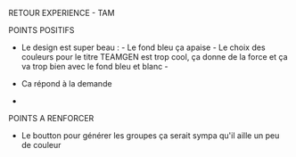 RETOUR EXPERIENCE - TAM

POINTS POSITIFS

- Le design est super beau : 
        - Le fond bleu ça apaise
        - Le choix des couleurs pour le titre TEAMGEN est trop cool, ça donne de la force et ça va trop bien avec le fond bleu et blanc
        - 

- Ca répond à la demande
- 


POINTS A RENFORCER

- Le boutton pour générer les groupes ça serait sympa qu'il aille un peu de couleur